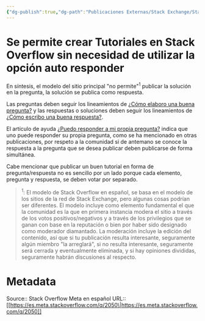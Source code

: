 ```yaml
---
{"dg-publish":true,"dg-path":"Publicaciones Externas/Stack Exchange/Stack Overflow en español/Stack Overflow en español Meta/es.meta.stackoverflow.com-2050.md","permalink":"/publicaciones-externas/stack-exchange/stack-overflow-en-espanol/stack-overflow-en-espanol-meta/es-meta-stackoverflow-com-2050/","title":"Se permite crear Tutoriales en Stack Overflow sin necesidad de utilizar la opción auto responder","hide":true,"noteIcon":"default","created":"2024-04-03T12:49:10.680-06:00","updated":"2024-04-05T16:44:01.260-06:00"}
---
```


# Se permite crear Tutoriales en Stack Overflow sin necesidad de utilizar la opción auto responder

En síntesis, el modelo del sitio principal "no permite"<sup>1</sup> publicar la solución en la pregunta, la solución se publica como respuesta.

Las preguntas deben seguir los lineamientos de [¿Cómo elaboro una buena pregunta?][1] y las respuestas o soluciones deben seguir los lineamientos de [¿Cómo escribo una buena respuesta?][2].

El artículo de ayuda [¿Puedo responder a mi propia pregunta?][3] indica que uno puede responder su propia pregunta, como se ha mencionado en otras publicaciones, por respeto a la comunidad si de antemano se conoce la respuesta a la pregunta que se desea publicar deben publicarse de forma simultánea.

Cabe mencionar que publicar un buen tutorial en forma de pregunta/respuesta no es sencillo por un lado porque cada elemento, pregunta y respuesta, se deben votar por separado.

> <sup>1</sup>: El modelo de Stack Overflow en español, se basa en el modelo de los sitios de la red de Stack Exchange, pero algunas cosas podrían ser diferentes. El modelo incluye como elemento fundamental el que la comunidad es la que en primera instancia modera el sitio a través de los votos positivos/negativos y a través de los privilegios que se ganan con base en la reputación o bien por haber sido designado como moderador diamantado. La moderación incluye la edición del contenido, así que si tu publicación resulta interesante, seguramente algún miembro "la arreglará", si no resulta interesante, seguramente será cerrada y eventualmente eliminada, y si hay opiniones divididas, seguramente habrán discusiones al respecto.

  [1]: https://es.stackoverflow.com/help/how-to-ask
  [2]: https://es.stackoverflow.com/help/how-to-answer
  [3]: https://es.stackoverflow.com/help/self-answer

# Metadata
Source:: Stack Overflow Meta en español
URL:: [[https://es.meta.stackoverflow.com/q/2050\|https://es.meta.stackoverflow.com/q/2050]]

